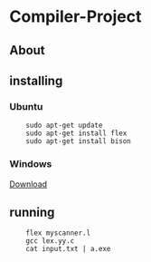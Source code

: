 # Compiler-Project

## About


## installing

### Ubuntu
```
    sudo apt-get update
    sudo apt-get install flex
    sudo apt-get install bison
```
### Windows
[Download](sourceforge.net)
## running
```
    flex myscanner.l
    gcc lex.yy.c
    cat input.txt | a.exe
```
